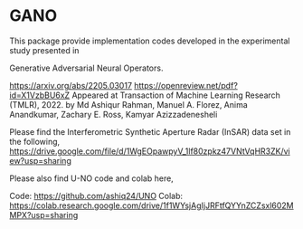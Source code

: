 # GANO
This package provide implementation codes developed in the experimental study presented in

Generative Adversarial Neural Operators.

https://arxiv.org/abs/2205.03017
https://openreview.net/pdf?id=X1VzbBU6xZ
Appeared at Transaction of Machine Learning Research (TMLR), 2022.
by Md Ashiqur Rahman, Manuel A. Florez, Anima Anandkumar, Zachary E. Ross, Kamyar Azizzadenesheli 

Please find the Interferometric Synthetic Aperture Radar (InSAR) data set in the following,
https://drive.google.com/file/d/1WgEOpawpyV_1lf80zpkz47VNtVqHR3ZK/view?usp=sharing


Please also find U-NO code and colab here,

Code: https://github.com/ashiq24/UNO
Colab: https://colab.research.google.com/drive/1f1WYsjAgIjJRFtfQYYnZCZsxl602MMPX?usp=sharing

